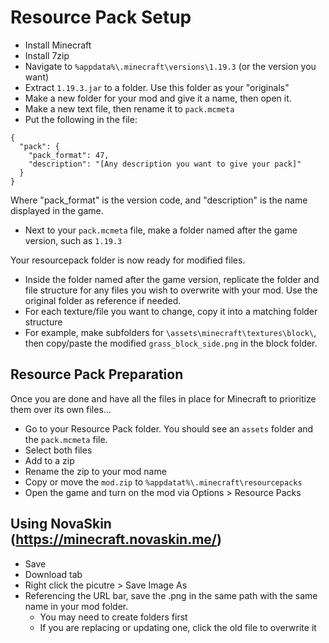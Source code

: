 # Resource Pack Setup
- Install Minecraft
- Install 7zip
- Navigate to ```%appdata%\.minecraft\versions\1.19.3``` (or the version you want)
- Extract ```1.19.3.jar``` to a folder. Use this folder as your "originals"
- Make a new folder for your mod and give it a name, then open it.
- Make a new text file, then rename it to ```pack.mcmeta```
- Put the following in the file:

```
{
  "pack": {
    "pack_format": 47,
    "description": "[Any description you want to give your pack]"
  }
}
```

Where "pack_format" is the version code, and "description" is the name displayed in the game.

- Next to your ```pack.mcmeta``` file, make a folder named after the game version, such as ```1.19.3```

Your resourcepack folder is now ready for modified files.

- Inside the folder named after the game version, replicate the folder and file structure for any files you wish to overwrite with your mod. Use the original folder as reference if needed.
- For each texture/file you want to change, copy it into a matching folder structure
- For example, make subfolders for ```\assets\minecraft\textures\block\```, then copy/paste the modified ```grass_block_side.png``` in the block folder.

## Resource Pack Preparation
Once you are done and have all the files in place for Minecraft to prioritize them over its own files...
- Go to your Resource Pack folder. You should see an ```assets``` folder and the ```pack.mcmeta``` file.
- Select both files
- Add to a zip
- Rename the zip to your mod name
- Copy or move the ```mod.zip``` to ```%appdatat%\.minecraft\resourcepacks```
- Open the game and turn on the mod via Options > Resource Packs

 
 ## Using NovaSkin (https://minecraft.novaskin.me/)
  - Save
  - Download tab
  - Right click the picutre > Save Image As
  - Referencing the URL bar, save the .png in the same path with the same name in your mod folder.
    - You may need to create folders first
    - If you are replacing or updating one, click the old file to overwrite it